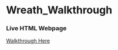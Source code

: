 # Wreath_Walkthrough

### Live HTML Webpage

[Walkthrough Here](https://lako-yilba.github.io/Wreath_Walkthrough/wreath.html)
